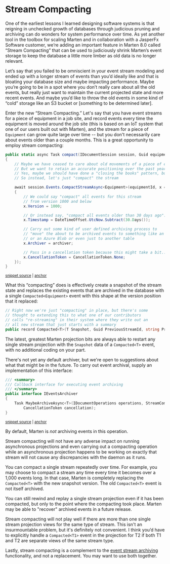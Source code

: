 # Stream Compacting <Badge type="tip" text="8.0" />

One of the earliest lessons I learned designing software systems is that reigning in unchecked growth of databases through judicious pruning and archiving can do wonders for system performance over time. As yet another tool in the toolbox for scaling Marten and in collaboration with a JasperFx Software customer, we’re adding an important feature in Marten 8.0 called “Stream Compacting” that can be used to judiciously shrink Marten’s event storage to keep the database a little more limber as old data is no longer relevant.

Let’s say that you failed to be omniscient in your event stream modeling and ended up with a longer stream of events than you’d ideally like and that is bloating your database size and maybe impacting performance. Maybe you’re going to be in a spot where you don’t really care about all the old events, but really just want to maintain the current projected state and more recent events. And maybe you’d like to throw the old events in some kind of “cold” storage like an S3 bucket or [something to be determined later].

Enter the new “Stream Compacting.” Let's say that you have event streams for a piece of equipment in a job site, and record
events every time the equipment is moved around the job site (this is based on an IoT system that one of our users built out with Marten),
and the stream for a piece of `Equipment` can grow quite large over time -- but you don't necessarily care about events older
than a couple months. This is a great opportunity to employ stream compacting:

<!-- snippet: sample_using_stream_compacting -->
<a id='snippet-sample_using_stream_compacting'></a>
```cs
public static async Task compact(IDocumentSession session, Guid equipmentId, IEventsArchiver archiver)
{
    // Maybe we have ceased to care about old movements of a piece of equipment
    // But we want to retain an accurate positioning over the past year
    // Yes, maybe we should have done a "closing the books" pattern, but we didn't
    // So instead, let's just "compact" the stream

    await session.Events.CompactStreamAsync<Equipment>(equipmentId, x =>
    {
        // We could say "compact" all events for this stream
        // from version 1000 and below
        x.Version = 1000;

        // Or instead say, "compact all events older than 30 days ago":
        x.Timestamp = DateTimeOffset.UtcNow.Subtract(30.Days());

        // Carry out some kind of user defined archiving process to
        // "move" the about to be archived events to something like an S3 bucket
        // or an Azure Blob or even just to another table
        x.Archiver = archiver;

        // Pass in a cancellation token because this might take a bit...
        x.CancellationToken = CancellationToken.None;
    });
}
```
<sup><a href='https://github.com/JasperFx/marten/blob/master/src/EventSourcingTests/Aggregation/stream_compacting.cs#L32-L60' title='Snippet source file'>snippet source</a> | <a href='#snippet-sample_using_stream_compacting' title='Start of snippet'>anchor</a></sup>
<!-- endSnippet -->

What this “compacting” does is effectively create a snapshot of the stream state and
replaces the existing events that are archived in the database with a single `Compacted<Equipment>` event with this shape at the version position
that it replaced:

```cs
// Right now we're just "compacting" in place, but there's some
// thought to extending this to what one of our contributors
// calls "re-streaming" in their system where they write out an
// all new stream that just starts with a summary
public record Compacted<T>(T Snapshot, Guid PreviousStreamId, string PreviousStreamKey)
```

The latest, greatest Marten projection bits are always able to restart any single stream projection with the `Snapshot` data of a `Compacted<T>` event, with no additional coding on your part.

There's not yet any default archiver, but we're open to suggestions about what that might be in the future. To carry out event archival, supply
an implementation of this interface:

<!-- snippet: sample_IEventsArchiver -->
<a id='snippet-sample_IEventsArchiver'></a>
```cs
/// <summary>
/// Callback interface for executing event archiving
/// </summary>
public interface IEventsArchiver
{
    Task MaybeArchiveAsync<T>(IDocumentOperations operations, StreamCompactingRequest<T> request, IReadOnlyList<IEvent> events,
        CancellationToken cancellation);
}
```
<sup><a href='https://github.com/JasperFx/marten/blob/master/src/Marten/Events/EventStore.StreamCompacting.cs#L166-L177' title='Snippet source file'>snippet source</a> | <a href='#snippet-sample_IEventsArchiver' title='Start of snippet'>anchor</a></sup>
<!-- endSnippet -->

By default, Marten is *not* archiving events in this operation.

Stream compacting will not have any adverse impact on running asynchronous projections and even carrying out a compacting operation while an 
asynchronous projection happens to be working on exactly that stream will not cause any discrepancies with the daemon as it runs.

You can compact a single stream repeatedly over time. For example, you may choose to compact a stream any time every time it becomes over 
a 1,000 events long. In that case, Marten is completely replacing the `Compacted<T>` with the new snapshot version. The old `Compacted<T>` event
is not itself archived.

You can still rewind and replay a single stream projection even if it has been compacted, but only to the point where the compacting 
took place. Marten may be able to "recover" archived events in a future release.

Stream compacting will not play well if there are more than one single stream projection views for the same type of stream. 
This isn't an insurmountable problem, but it's definitely not convenient. I think you’d have to explicitly handle a `Compacted<T1>`
event in the projection for T2 if both T1 and T2 are separate views of the same stream type. 

Lastly, stream compacting is a complement to the [event stream archiving](/events/archiving) functionality, and not a replacement. 
You may want to use both together.
